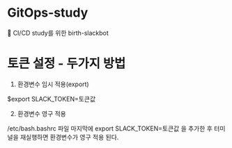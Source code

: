 # GitOps-study
🧐 CI/CD study를 위한 birth-slackbot

# 토큰 설정 - 두가지 방법
1. 환경변수 임시 적용(export)

$export SLACK_TOKEN=토큰값

2. 환경변수 영구 적용

/etc/bash.bashrc 파일 마지막에 export SLACK_TOKEN=토큰값 을 추가한 후 터미널을 재실행하면 환경변수가 영구 적용 된다.
